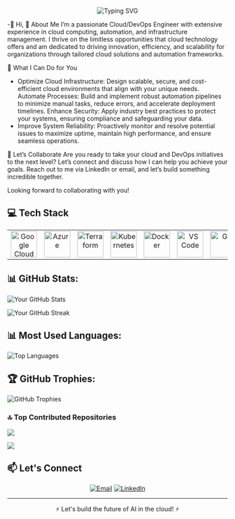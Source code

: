 <p align="center">
  <img src="https://readme-typing-svg.demolab.com?font=Fira+Code&size=30&duration=4000&pause=500&center=true&vCenter=true&multiline=true&width=600&height=80&lines=Hello!+I'm+Vivian Ucheze;Cloud Security+%26+DevOps+Engineer" alt="Typing SVG" />
</p>

-👋 Hi, 🌟 About Me
I’m a passionate Cloud/DevOps Engineer with extensive experience in cloud computing, automation, and infrastructure management. I thrive on the limitless opportunities that cloud
technology offers and am dedicated to driving innovation, efficiency, and scalability for organizations through tailored cloud solutions and automation frameworks.

🚀 What I Can Do for You
- Optimize Cloud Infrastructure: Design scalable, secure, and cost-efficient cloud environments that align with your unique needs.
Automate Processes: Build and implement robust automation pipelines to minimize manual tasks, reduce errors, and accelerate deployment timelines.
Enhance Security: Apply industry best practices to protect your systems, ensuring compliance and safeguarding your data.
- Improve System Reliability: Proactively monitor and resolve potential issues to maximize uptime, maintain high performance, and ensure seamless operations.
  
🎯 Let’s Collaborate
Are you ready to take your cloud and DevOps initiatives to the next level? Let’s connect and discuss how I can help you achieve your goals. Reach out to me via LinkedIn or email,
and let’s build something incredible together.

Looking forward to collaborating with you!



## 💻 Tech Stack
<table align="center">
 <tr>
   <td align="center"><img src="https://cdn.jsdelivr.net/gh/devicons/devicon/icons/googlecloud/googlecloud-original.svg" width="60" alt="Google Cloud"/></td>
   <td align="center"><img src="https://cdn.jsdelivr.net/gh/devicons/devicon/icons/azure/azure-original.svg" width="60" alt="Azure"/></td>
   <td align="center"><img src="https://cdn.jsdelivr.net/gh/devicons/devicon/icons/terraform/terraform-original.svg" width="60" alt="Terraform"/></td>
   <td align="center"><img src="https://cdn.jsdelivr.net/gh/devicons/devicon/icons/kubernetes/kubernetes-plain.svg" width="60" alt="Kubernetes"/></td>
   <td align="center"><img src="https://cdn.jsdelivr.net/gh/devicons/devicon/icons/docker/docker-original.svg" width="60" alt="Docker"/></td>
   <td align="center"><img src="https://cdn.jsdelivr.net/gh/devicons/devicon/icons/vscode/vscode-original.svg" width="60" alt="VS Code"/></td>
   <td align="center"><img src="https://cdn.jsdelivr.net/gh/devicons/devicon/icons/git/git-original.svg" width="60" alt="Git"/></td>
   <td align="center"><img src="https://cdn.jsdelivr.net/gh/devicons/devicon/icons/linux/linux-original.svg" width="60" alt="Linux"/></td>
   <td align="center"><img src="https://raw.githubusercontent.com/simple-icons/simple-icons/develop/icons/datadog.svg" width="60" alt="Datadog"/></td>
   <td align="center"><img src="https://raw.githubusercontent.com/simple-icons/simple-icons/develop/icons/cockpit.svg" width="60" alt="Cockpit"/></td>
 </tr>
</table>


## 📊 GitHub Stats:

![Your GitHub Stats](https://github-readme-stats.vercel.app/api?username=VivianUchezeN&show_icons=true&theme=dark&count_private=true)

![Your GitHub Streak](https://github-readme-streak-stats.herokuapp.com/?user=VivianUchezeN&theme=dark&hide_border=false)


## 📊 Most Used Languages:
![Top Languages](https://github-readme-stats.vercel.app/api/top-langs/?username=VivianUchezeN&layout=compact&theme=dark)

## 🏆 GitHub Trophies:
![GitHub Trophies](https://github-profile-trophy.vercel.app/?username=TutorIjy&theme=darkhub&margin-w=15&margin-h=15)


### 🔝 Top Contributed Repositories 
![](https://github-contributor-stats.vercel.app/api?username=VivianUchezeN&limit=5&theme=dark&combine_all_yearly_contributions=true)


![](https://komarev.com/ghpvc/?username=VivianUchezeN&color=blue)


## 📫 Let's Connect
<p align="center">
 <a href="mailto:mmesomaucheze1@gmail.com"><img src="https://img.shields.io/badge/Email-D14836?logo=gmail&logoColor=white&style=for-the-badge" alt="Email"/></a>
 <a href="[https://www.linkedin.com/in/vivian-ucheze-3b1323162]"><img src="https://img.shields.io/badge/LinkedIn-0077B5?logo=linkedin&logoColor=white&style=for-the-badge" alt="LinkedIn"/></a>
</p>
 
---

<p align="center">⚡ Let's build the future of AI in the cloud! ⚡</p>

<!---
VivianUchezeN/VivianUchezeN is a ✨ special ✨ repository because its `README.md` (this file) appears on your GitHub profile.
You can click the Preview link to take a look at your changes.
--->
